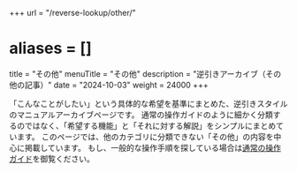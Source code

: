 +++
url = "/reverse-lookup/other/"
# aliases = []
title = "その他"
menuTitle = "その他"
description = "逆引きアーカイブ（その他の記事）"
date = "2024-10-03"
weight = 24000
+++

「こんなことがしたい」という具体的な希望を基準にまとめた、逆引きスタイルのマニュアルアーカイブページです。
通常の操作ガイドのように細かく分類するのではなく、「希望する機能」と「それに対する解説」をシンプルにまとめています。
このページでは、他のカテゴリに分類できない「その他」の内容を中心に掲載しています。
もし、一般的な操作手順を探している場合は[通常の操作ガイド](/docs/manual/quickstart/)を御覧ください。
